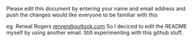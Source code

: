 Please edit this document by entering your name and email address
and push the changes would like everyone to be familiar with this

eg. Reneal Rogers 
   renren@outlook.com
So I deciced to edit the  README myself by using another email. 
Still experimenting with this github stuff.
